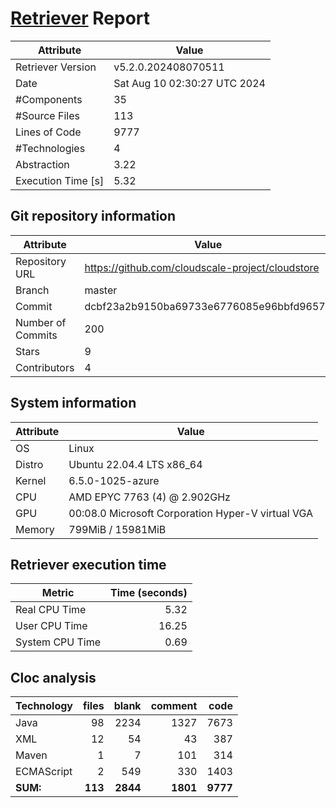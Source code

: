 # [Retriever](https://github.com/PalladioSimulator/Palladio-ReverseEngineering-Retriever) Report
| Attribute          | Value |
| ------------------ | ----- |
| Retriever Version  | v5.2.0.202408070511 |
| Date               | Sat Aug 10 02:30:27 UTC 2024 |
| #Components        | 35 |
| #Source Files      | 113 |
| Lines of Code      | 9777 |
| #Technologies      | 4 |
| Abstraction        | 3.22 |
| Execution Time [s] | 5.32 |

## Git repository information
|      Attribute    | Value |
| ----------------- | ----- |
| Repository URL    | https://github.com/cloudscale-project/cloudstore |
| Branch            | master |
| Commit            | dcbf23a2b9150ba69733e6776085e96bbfd96572 |
| Number of Commits | 200 |
| Stars             | 9 |
| Contributors      | 4 |


## System information
| Attribute | Value |
| --------- | ----- |
| OS | Linux  |
| Distro | Ubuntu 22.04.4 LTS x86_64  |
| Kernel | 6.5.0-1025-azure  |
| CPU | AMD EPYC 7763 (4) @ 2.902GHz  |
| GPU | 00:08.0 Microsoft Corporation Hyper-V virtual VGA  |
| Memory | 799MiB / 15981MiB  |

## Retriever execution time
| Metric | Time (seconds) |
| --- | ---: |
| Real CPU Time | 5.32 |
| User CPU Time | 16.25 |
| System CPU Time | 0.69 |
<!--
Explainations:
- __Real CPU Time__: actual time the command has run (can be less than total time spent in user and system mode for multi-threaded processes)
- __User CPU Time__: time the command has spent running in user mode
- __System CPU Time__: time the command has spent running in system or kernel mode
-->

## Cloc analysis

<!-- github.com/AlDanial/cloc v 1.90  T=0.30 s (447.4 files/s, 77097.2 lines/s) -->

|Technology|files|blank|comment|code|
|:-------|-------:|-------:|-------:|-------:|
|Java|98|2234|1327|7673|
|XML|12|54|43|387|
|Maven|1|7|101|314|
|ECMAScript|2|549|330|1403|
|**SUM:**|**113**|**2844**|**1801**|**9777**|

